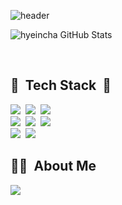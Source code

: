 ![header](https://capsule-render.vercel.app/api?type=Waving&color=0099ff&fontColor=ffffff&fontAlign=33&height=280&section=header&text=Hello!%20I'm%20hyein&animation=twinkling&fontSize=60&desc=a%20front-end%20developer&descSize=17&descAlign=60)

![hyeincha GitHub Stats](https://server.dooboo.io/github-stats-advanced/hyeincha)

<br>

## 🔗&nbsp; Tech Stack &nbsp;🔗
<span>
<img src="https://img.shields.io/badge/HTML-E34F26?style=flat-square&logo=HTML5&logoColor=white"/>&nbsp;
<img src="https://img.shields.io/badge/CSS-1572B6?style=flat-square&logo=CSS3&logoColor=white"/>&nbsp;
<img src="https://img.shields.io/badge/Javascript-yellow?style=flat-square&logo=Javascript&logoColor=white"/>&nbsp;
<br>
<img src="https://img.shields.io/badge/React-0099c3?style=flat-square&logo=React&logoColor=white"/>&nbsp;
<img src="https://img.shields.io/badge/Redux-764ABC?style=flat-square&logo=Redux&logoColor=white"/>&nbsp;
<img src="https://img.shields.io/badge/ReactQuery-FF4154?style=flat-square&logo=ReactQuery&logoColor=white"/>&nbsp;
<br>
<img src="https://img.shields.io/badge/Axios-5A29E4?style=flat-square&logo=Axios&logoColor=white"/>&nbsp;
<img src="https://img.shields.io/badge/StyledComponents-DB7093?style=flat-square&logo=styled-components&logoColor=white"/>&nbsp;
</span>
  
## 🕵🏻&nbsp; About Me 
<a href="https://velog.io/@runprogrmm"><img src="https://img.shields.io/badge/Velog-20C997?style=flat-square&logo=Velog&logoColor=white"/></a>&nbsp;


